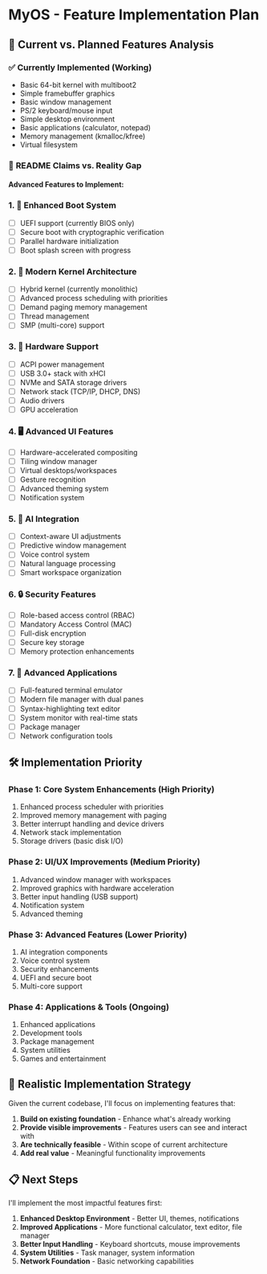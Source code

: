 # MyOS - Feature Implementation Plan

## 🎯 Current vs. Planned Features Analysis

### ✅ **Currently Implemented (Working)**
- Basic 64-bit kernel with multiboot2
- Simple framebuffer graphics
- Basic window management
- PS/2 keyboard/mouse input
- Simple desktop environment
- Basic applications (calculator, notepad)
- Memory management (kmalloc/kfree)
- Virtual filesystem

### 🚧 **README Claims vs. Reality Gap**

#### **Advanced Features to Implement:**

### 1. 🚀 **Enhanced Boot System**
- [ ] UEFI support (currently BIOS only)
- [ ] Secure boot with cryptographic verification
- [ ] Parallel hardware initialization
- [ ] Boot splash screen with progress

### 2. 🧠 **Modern Kernel Architecture**
- [ ] Hybrid kernel (currently monolithic)
- [ ] Advanced process scheduling with priorities
- [ ] Demand paging memory management
- [ ] Thread management
- [ ] SMP (multi-core) support

### 3. 🔌 **Hardware Support**
- [ ] ACPI power management
- [ ] USB 3.0+ stack with xHCI
- [ ] NVMe and SATA storage drivers
- [ ] Network stack (TCP/IP, DHCP, DNS)
- [ ] Audio drivers
- [ ] GPU acceleration

### 4. 🖥️ **Advanced UI Features**
- [ ] Hardware-accelerated compositing
- [ ] Tiling window manager
- [ ] Virtual desktops/workspaces
- [ ] Gesture recognition
- [ ] Advanced theming system
- [ ] Notification system

### 5. 🤖 **AI Integration**
- [ ] Context-aware UI adjustments
- [ ] Predictive window management
- [ ] Voice control system
- [ ] Natural language processing
- [ ] Smart workspace organization

### 6. 🔒 **Security Features**
- [ ] Role-based access control (RBAC)
- [ ] Mandatory Access Control (MAC)
- [ ] Full-disk encryption
- [ ] Secure key storage
- [ ] Memory protection enhancements

### 7. 📱 **Advanced Applications**
- [ ] Full-featured terminal emulator
- [ ] Modern file manager with dual panes
- [ ] Syntax-highlighting text editor
- [ ] System monitor with real-time stats
- [ ] Package manager
- [ ] Network configuration tools

## 🛠️ **Implementation Priority**

### **Phase 1: Core System Enhancements (High Priority)**
1. Enhanced process scheduler with priorities
2. Improved memory management with paging
3. Better interrupt handling and device drivers
4. Network stack implementation
5. Storage drivers (basic disk I/O)

### **Phase 2: UI/UX Improvements (Medium Priority)**
1. Advanced window manager with workspaces
2. Improved graphics with hardware acceleration
3. Better input handling (USB support)
4. Notification system
5. Advanced theming

### **Phase 3: Advanced Features (Lower Priority)**
1. AI integration components
2. Voice control system
3. Security enhancements
4. UEFI and secure boot
5. Multi-core support

### **Phase 4: Applications & Tools (Ongoing)**
1. Enhanced applications
2. Development tools
3. Package management
4. System utilities
5. Games and entertainment

## 🎯 **Realistic Implementation Strategy**

Given the current codebase, I'll focus on implementing features that:
1. **Build on existing foundation** - Enhance what's already working
2. **Provide visible improvements** - Features users can see and interact with
3. **Are technically feasible** - Within scope of current architecture
4. **Add real value** - Meaningful functionality improvements

## 📋 **Next Steps**

I'll implement the most impactful features first:
1. **Enhanced Desktop Environment** - Better UI, themes, notifications
2. **Improved Applications** - More functional calculator, text editor, file manager
3. **Better Input Handling** - Keyboard shortcuts, mouse improvements
4. **System Utilities** - Task manager, system information
5. **Network Foundation** - Basic networking capabilities

